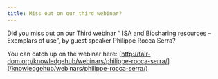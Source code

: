 ```yaml
---
title: Miss out on our third webinar?
---
```


Did you miss out on our Third webinar “ ISA and Biosharing resources – Exemplars of use”, by guest speaker Philippe Rocca Serra?

You can catch up on the webinar here:
[http://fair-dom.org/knowledgehub/webinars/philippe-rocca-serra/](/knowledgehub/webinars/philippe-rocca-serra/)
